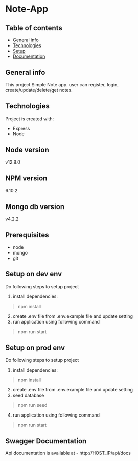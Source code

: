 # Note-App

## Table of contents
* [General info](#general-info)
* [Technologies](#technologies)
* [Setup](#setup)
* [Documentation](#Documentation)

## General info
This project Simple Note app. user can register, login, create/update/delete/get notes.
	
## Technologies
Project is created with:
* Express
* Node

## Node version
v12.8.0

## NPM version
6.10.2

## Mongo db version
v4.2.2

## Prerequisites
* node
* mongo
* git

## Setup on dev env
Do following steps to setup project
1) install dependencies:
> npm install
2) create .env file from .env.example file and update setting
4) run application using following command 
> npm run start

## Setup on prod env
Do following steps to setup project
1) install dependencies:
> npm install
2) create .env file from .env.example file and update setting
3) seed database
 > npm run seed  
4) run application using following command 
> npm run start

## Swagger Documentation
Api documentation is available at -
http://HOST_IP/api/docs